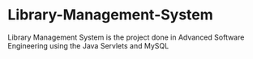 # Library-Management-System
Library Management System is the project done in Advanced Software Engineering using the Java Servlets and MySQL
